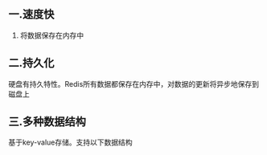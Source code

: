 ## 一.速度快
1. 将数据保存在内存中

## 二.持久化
硬盘有持久特性。Redis所有数据都保存在内存中，对数据的更新将异步地保存到磁盘上

## 三.多种数据结构
基于key-value存储。支持以下数据结构

